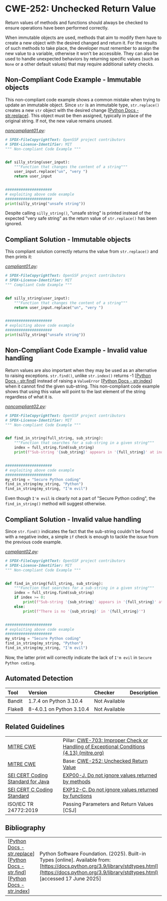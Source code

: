 # CWE-252: Unchecked Return Value

Return values of methods and functions should always be checked to ensure operations have been performed correctly.

When immutable objects are used, methods that aim to modify them have to create a new object with the desired changed and return it. For the results of such methods to take place, the developer must remember to assign the new value to a variable, otherwise it won't be accessible. They can also be used to handle unexpected behaviors by returning specific values (such as `None` or a other default values) that may require additional safety checks.

## Non-Compliant Code Example - Immutable objects

This non-compliant code example shows a common mistake when trying to update an immutable object. Since `str` is an immutable type, `str.replace()` creates a new `str` object with the desired change [[Python Docs - str.replace](https://docs.python.org/3.9/library/stdtypes.html#str.replace)]. This object must be then assigned, typically in place of the original string. If not, the new value remains unused.

*[noncompliant01.py](noncompliant01.py):*

```python
# SPDX-FileCopyrightText: OpenSSF project contributors
# SPDX-License-Identifier: MIT
""" Non-compliant Code Example """


def silly_string(user_input):
    """Function that changes the content of a string"""
    user_input.replace("un", "very ")
    return user_input


#####################
# exploiting above code example
#####################
print(silly_string("unsafe string"))

```

Despite calling `silly_string()`, "unsafe string" is printed instead of the expected "very safe string" as the return value of `str.replace()` has been ignored.

## Compliant Solution - Immutable objects

This compliant solution correctly returns the value from `str.replace()` and then prints it:

*[compliant01.py](compliant01.py):*

```python
# SPDX-FileCopyrightText: OpenSSF project contributors
# SPDX-License-Identifier: MIT
""" Compliant Code Example """


def silly_string(user_input):
    """Function that changes the content of a string"""
    return user_input.replace("un", "very ")


#####################
# exploiting above code example
#####################
print(silly_string("unsafe string"))

```

## Non-Compliant Code Example - Invalid value handling

Return values are also important when they may be used as an alternative to raising exceptions. `str.find()`, unlike `str.index()` returns -1 [[Python Docs - str.find](https://docs.python.org/3/library/stdtypes.html#str.find)] instead of raising a `ValueError` [[Python Docs - str.index](https://docs.python.org/3/library/stdtypes.html#str.index)] when it cannot find the given sub-string.
This non-compliant code example shows that using this value will point to the last element of the string regardless of what it is.

*[noncompliant02.py](noncompliant02.py):*

```python
# SPDX-FileCopyrightText: OpenSSF project contributors
# SPDX-License-Identifier: MIT
""" Non-compliant Code Example """


def find_in_string(full_string, sub_string):
    """Function that searches for a sub-string in a given string"""
    index = full_string.find(sub_string)
    print(f"Sub-string '{sub_string}' appears in '{full_string}' at index {index}'")


#####################
# exploiting above code example
#####################
my_string = "Secure Python coding"
find_in_string(my_string, "Python")
find_in_string(my_string, "I'm evil")

```

Even though `I'm evil` is clearly not a part of "Secure Python coding", the `find_in_string()` method will suggest otherwise.

## Compliant Solution - Invalid value handling

Since `str.find()` indicates the fact that the sub-string couldn't be found with a negative index, a simple `if` check is enough to tackle the issue from the previous code example.

*[compliant02.py](compliant02.py):*

```python
# SPDX-FileCopyrightText: OpenSSF project contributors
# SPDX-License-Identifier: MIT
""" Non-compliant Code Example """


def find_in_string(full_string, sub_string):
    """Function that searches for a sub-string in a given string"""
    index = full_string.find(sub_string)
    if index >= 0:
        print(f"Sub-string '{sub_string}' appears in '{full_string}' at index {index}'")
    else:
        print(f"There is no '{sub_string}' in '{full_string}'")


#####################
# exploiting above code example
#####################
my_string = "Secure Python coding"
find_in_string(my_string, "Python")
find_in_string(my_string, "I'm evil")

```

Now, the latter print will correctly indicate the lack of `I'm evil` in `Secure Python coding`.

## Automated Detection

|Tool|Version|Checker|Description|
|:---|:---|:---|:---|
|Bandit|1.7.4 on Python 3.10.4|Not Available||
|Flake8|8-4.0.1 on Python 3.10.4|Not Available||

## Related Guidelines

|||
|:---|:---|
|[MITRE CWE](http://cwe.mitre.org/)|Pillar: [CWE-703: Improper Check or Handling of Exceptional Conditions (4.13) (mitre.org)](https://cwe.mitre.org/data/definitions/703.html)|
|[MITRE CWE](http://cwe.mitre.org/)|Base: [CWE-252: Unchecked Return Value](https://cwe.mitre.org/data/definitions/252.html)|
|[SEI CERT Coding Standard for Java](https://wiki.sei.cmu.edu/confluence/display/java/SEI+CERT+Oracle+Coding+Standard+for+Java)|[EXP00-J. Do not ignore values returned by methods](https://wiki.sei.cmu.edu/confluence/display/java/EXP00-J.+Do+not+ignore+values+returned+by+methods)|
|[SEI CERT C Coding Standard](https://wiki.sei.cmu.edu/confluence/display/c/SEI+CERT+C+Coding+Standard)|[EXP12-C. Do not ignore values returned by functions](https://wiki.sei.cmu.edu/confluence/display/c/EXP12-C.+Do+not+ignore+values+returned+by+functions)|
|ISO/IEC TR 24772:2019|Passing Parameters and Return Values \[CSJ\]|

## Bibliography

|||
|:---|:---|
|[[Python Docs - str.replace](https://docs.python.org/3.9/library/stdtypes.html#str.replace)]<br>[[Python Docs - str.find](https://docs.python.org/3/library/stdtypes.html#str.find)]<br>[[Python Docs - str.index](https://docs.python.org/3/library/stdtypes.html#str.index)]|Python Software Foundation. (2025). Built-in Types [online]. Available from: [https://docs.python.org/3.9/library/stdtypes.html](https://docs.python.org/3.9/library/stdtypes.html) \[accessed 17 June 2025\] |
